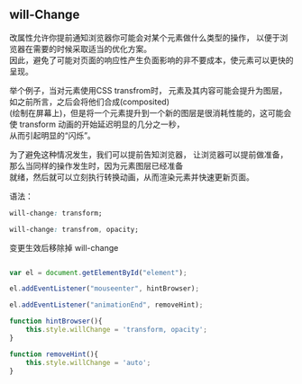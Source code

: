 ## will-Change

改属性允许你提前通知浏览器你可能会对某个元素做什么类型的操作， 以便于浏览器在需要的时候采取适当的优化方案。  
因此，避免了可能对页面的响应性产生负面影响的非不要成本，使元素可以更快的呈现。

举个例子，当对元素使用CSS transfrom时， 元素及其内容可能会提升为图层，如之前所言，之后会将他们合成(composited)   
(绘制在屏幕上)，但是将一个元素提升到一个新的图层是很消耗性能的，这可能会使  transform 动画的开始延迟明显的几分之一秒，  
从而引起明显的“闪烁”。

为了避免这种情况发生，我们可以提前告知浏览器， 让浏览器可以提前做准备， 那么当同样的操作发生时，因为元素图层已经准备  
就绪，然后就可以立刻执行转换动画，从而渲染元素并快速更新页面。  

语法： 
```css
will-change: transform;

will-change: transfrom, opacity;

```

变更生效后移除掉 will-change

```js

var el = document.getElementById("element");

el.addEventListener("mouseenter", hintBrowser);

el.addEventListener("animationEnd", removeHint);

function hintBrowser(){
	this.style.willChange = 'transform, opacity';
}

function removeHint(){
	this.style.willChange = 'auto';
}


```